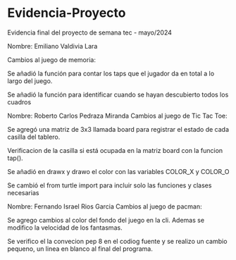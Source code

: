 # Evidencia-Proyecto
Evidencia final del proyecto de semana tec - mayo/2024

Nombre: Emiliano Valdivia Lara

Cambios al juego de memoria:

Se añadió la función para contar los taps que el jugador da en total a lo largo del juego.

Se añadió la función para identificar cuando se hayan descubierto todos los cuadros


Nombre: Roberto Carlos Pedraza Miranda
Cambios al juego de Tic Tac Toe:

Se agregó una matriz de 3x3 llamada board para registrar el estado de cada casilla del tablero.

Verificacion de la casilla  si está ocupada en la matriz board con la funcion tap().

Se añadió en drawx y drawo el color con las variables COLOR_X y COLOR_O

Se cambió el from turtle import para incluir solo las funciones y clases necesarias 

Nombre: Fernando Israel Rios Garcia
Cambios al juego de pacman:

Se agrego cambios al color del fondo del juego en la cli. Ademas se modifico la velocidad de los fantasmas.

Se verifico el la convecion pep 8 en el codiog fuente y se realizo un cambio pequeno, un linea en blanco al final del programa.
